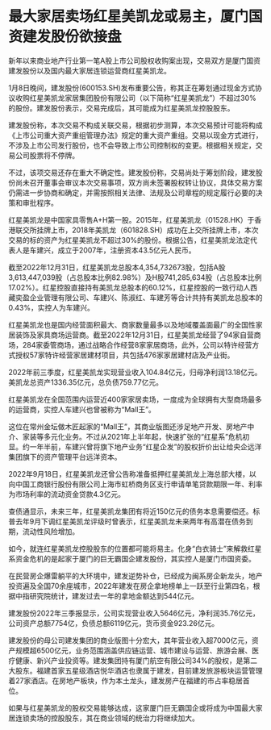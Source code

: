 # 最大家居卖场红星美凯龙或易主，厦门国资建发股份欲接盘

新年以来商业地产行业第一笔A股上市公司股权收购案出现，交易双方是厦门国资建发股份以及国内最大家居连锁运营商红星美凯龙。

1月8日晚间，建发股份(600153.SH)发布重要公告，称其正在筹划通过现金方式协议收购红星美凯龙家居集团股份有限公司（以下简称“红星美凯龙”）不超过30%的股份。建发股份表示，交易完成后，其可能成为红星美凯龙控股股东。

建发股份称，本次交易不构成关联交易，根据初步测算，本次交易预计可能将构成《上市公司重大资产重组管理办法》规定的重大资产重组。交易以现金方式进行，不涉及上市公司发行股份，也不会导致上市公司控制权的变更。根据相关规定，交易公司股票将不停牌。

不过，该项交易还存在重大不确定性。建发股份称，交易尚处于筹划阶段，建发股份尚未召开董事会审议本次交易事项，双方尚未签署股权转让协议，具体交易方案仍需进一步协商和确定，并需按照相关法律、法规及公司章程的规定履行必要的决策和审批程序。

红星美凯龙是中国家具零售A+H第一股。2015年，红星美凯龙（01528.HK）于香港联交所挂牌上市，2018年美凯龙（601828.SH）成功在上交所挂牌上市，本次交易的标的资产为红星美凯龙不超过30%的股份。根据公告，红星美凯龙法定代表人是车建兴，成立于2007年，注册资本43.5亿元人民币。

截至2022年12月31日，红星美凯龙总股本4,354,732673股，包括A股3,613,447,039股（占总股本比例82.98%）及H股741,285,634股（占总股本比例17.02%）。红星控股直接持有美凯龙总股本的60.12%，红星控股的一致行动人西藏奕盈企业管理有限公司、车建兴、陈淑红、车建芳等合计共持有美凯龙总股本的0.43%，实控人为车建兴。

红星美凯龙也是国内经营面积最大、商家数量最多以及地域覆盖面最广的全国性家居装饰及家具商场运营商。截至2022年12月31日，红星美凯龙经营了94家自营商场，284家委管商场，通过战略合作经营8家家居商场，此外，公司以特许经营方式授权57家特许经营家居建材项目，共包括476家家居建材店及产业街。

2022年前三季度，红星美凯龙实现营业收入104.84亿元，归母净利润13.18亿元。美凯龙总资产1336.35亿元，总负债759.77亿元。

红星美凯龙在全国范围内运营近400家家居卖场，一度成为全球拥有大型商场最多的运营商，实控人车建兴也曾被称为“Mall王”。

这位在常州金坛做木匠起家的“Mall王”，其商业版图还涉足地产开发、房地产中介、家装等多元化业务。不过从2021年上半年起，快速扩张的“红星系”危机初显。约一年半前，车建兴曾将旗下地产业务“红星企发”的股权折价出让给央企远洋集团旗下的资产管理平台远洋资本。

2022年9月18日，红星美凯龙还曾公告称准备抵押红星美凯龙上海总部大楼，以向中国工商银行股份有限公司上海市虹桥商务区支行申请单笔贷款期限一年、利率为市场利率的流动资金贷款4.3亿元。

查债通显示，未来三年，红星美凯龙集团有将近150亿元的债务本息需要偿还。标普去年9月下调红星美凯龙评级时曾表示，红星美凯龙未来两年有高潜在债务到期，流动性风险增加。

如今，就连红星美凯龙控股股东的位置都可能将易主。化身“白衣骑士”来解救红星系资金危机的是起家于厦门的巨无霸国企建发股份，其实控人是厦门市国资委。

在民营房企爆雷躺平的大环境中，建发逆势补仓，已经成为闽系房企新龙头，地产投资遍及全国70余座城市，2022年建发在房企拿地榜单上一跃至行业第四名，根据中指研究院统计，建发过去一年的拿地金额达到544亿元。

建发股份2022年三季报显示，公司实现营业收入5646亿元，净利润35.76亿元，公司资产总额7754亿，负债总额6119亿元，货币资金923.26亿元。

建发股份的母公司建发集团的商业版图十分宏大，其年营业收入超7000亿元，资产规模超6500亿元，业务范围涵盖供应链运营、城市建设与运营、旅游会展、医疗健康、新兴产业投资等。建发集团持有厦门航空有限公司34%的股权，是第二大股东。福建首家五星级酒店悦华酒店也隶属于建发，目前建发旅游板块运营管理着27家酒店。在房地产板块，作为本土龙头，建发房产在福建的市占率稳居首位。

如果与红星美凯龙的股权交易能够达成，这家厦门巨无霸国企或将成为中国最大家居连锁卖场的控股股东，其在商业领域的统治力将继续加大。

